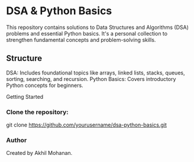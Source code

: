 # DSA & Python Basics
This repository contains solutions to Data Structures and Algorithms (DSA) problems and essential Python basics. It's a personal collection to strengthen fundamental concepts and problem-solving skills.

## Structure
DSA: Includes foundational topics like arrays, linked lists, stacks, queues, sorting, searching, and recursion.
Python Basics: Covers introductory Python concepts for beginners.

Getting Started
### Clone the repository:
git clone https://github.com/yourusername/dsa-python-basics.git

### Author
Created by Akhil Mohanan.
